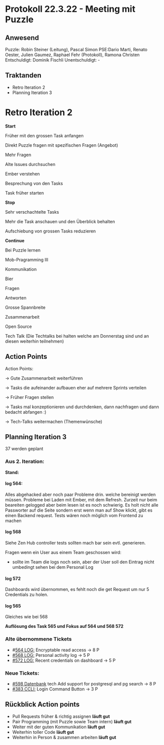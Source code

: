 # Protokoll 22.3.22 - Meeting mit Puzzle

## Anwesend
Puzzle: Robin Steiner (Leitung), Pascal Simon
PSE:Dario Marti, Renato Oester, Julien Gaumez, Raphael Fehr (Protokoll), Ramona Christen
Entschuldigt: Dominik Fischli
Unentschuldigt: -

## Traktanden
* Retro Iteration 2
* Planning Iteration 3

# Retro Iteration 2

**Start**

  Früher mit den grossen Task anfangen
  
  Direkt Puzzle fragen mit spezifischen Fragen (Angebot)
  
  Mehr Fragen 
  
  Alte Issues durchsuchen
  
  Ember verstehen
  
  Besprechung von den Tasks 
  
  Task früher starten
  


**Stop**

  Sehr verschachtelte Tasks 
  
  Mehr die Task anschauen und den Überblick behalten
  
  Aufschiebung von grossen Tasks reduzieren 
  


**Continue**

  Bei Puzzle lernen 
  
  Mob-Pragramming III
  
  Kommunikation
  
  Bier
  
  Fragen 
  
  Antworten 
  
  Grosse Spannbreite 
  
  Zusammenarbeit
  
  Open Source 
  
  Tech Talk (Die Techtalks bei halten welche am Donnerstag sind und an diesen weiterhin teilnehmen) 
  
## Action Points
Action Points:

-> Gute Zusammenarbeit weiterführen

-> Tasks die aufeinander aufbauen eher auf mehrere Sprints verteilen

-> Früher Fragen stellen

-> Tasks mal konzeptionieren und durchdenken, dann nachfragen und dann bedacht abfangen :) 

-> Tech-Talks weitermachen (Themenwünsche)
   
## Planning Iteration 3
37 werden geplant
### Aus 2. Iteration:
**Stand:**
#### log 564:
Alles abgehacked aber noch paar Probleme drin. welche bereinigt werden müssen. Probleme bei Laden mit Ember, mit dem Refresh. Zurzeit nur beim beareiten gelogged
aber beim lesen ist es noch schwierig.
Es holt nicht alle Passworter auf die Seite sondern erst wenn man auf Show klickt, gibt es einen Backend request. 
Tests wären noch möglich vom Frontend zu machen

#### log 568
Siehe Zen Hub
controller tests sollten mach bar sein evtl. generieren. 

Fragen wenn ein User aus einem Team geschossen wird: 
- sollte im Team die logs noch sein, aber der User soll den Eintrag nicht umbedingt sehen bei dem Personal Log

#### log 572 
Dashboards wird übernommen, es fehlt noch die get Request um nur 5 Credentials zu holen. 

#### log 565 
Gleiches wie bei 568

**Auflösung des Task 565 und Fokus auf 564 und 568 572**


### Alte übernommene Tickets 
- #[564 LOG:](https://github.com/puzzle/cryptopus/issues/564) Encryptable read access -> 8 P
- [#568 LOG:](https://github.com/puzzle/cryptopus/issues/568) Personal activity log -> 5 P
- [#572 LOG:](https://github.com/puzzle/cryptopus/issues/572) Recent credentials on dashboard -> 5 P
### Neue Tickets:
- [#598 Datenbank](https://github.com/puzzle/cryptopus/issues/598) tech Add support for postgresql and pg search -> 8 P
- [#383 CCLI:](https://github.com/puzzle/cryptopus/issues/383) Login Command Button -> 3 P 

## Rückblick Action points
* Pull Requests früher & richtig assignen **läuft gut**
* Pair Programming (mit Puzzle sowie Team intern) **läuft gut**
* Weiter mit der guten Kommunikation **läuft gut**
* Weiterhin toller Code **läuft gut**
* Weiterhin in Person & zusammen arbeiten **läuft gut**
